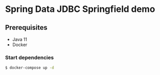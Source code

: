# Spring Data JDBC Springfield demo

## Prerequisites
- Java 11
- Docker

### Start dependencies
```bash
$ docker-compose up -d
```
